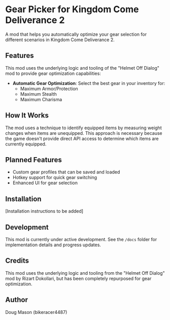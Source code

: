 # Gear Picker for Kingdom Come Deliverance 2

A mod that helps you automatically optimize your gear selection for different scenarios in Kingdom Come Deliverance 2.

## Features

This mod uses the underlying logic and tooling of the "Helmet Off Dialog" mod to provide gear optimization capabilities:

- **Automatic Gear Optimization**: Select the best gear in your inventory for:
  - Maximum Armor/Protection
  - Maximum Stealth
  - Maximum Charisma

## How It Works

The mod uses a technique to identify equipped items by measuring weight changes when items are unequipped. This approach is necessary because the game doesn't provide direct API access to determine which items are currently equipped.

## Planned Features

- Custom gear profiles that can be saved and loaded
- Hotkey support for quick gear switching
- Enhanced UI for gear selection

## Installation

[Installation instructions to be added]

## Development

This mod is currently under active development. See the `/docs` folder for implementation details and progress updates.

## Credits

This mod uses the underlying logic and tooling from the "Helmet Off Dialog" mod by Rizart Dokollari, but has been completely repurposed for gear optimization.

## Author

Doug Mason (bikeracer4487)